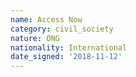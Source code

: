 ```yaml
---
name: Access Now
category: civil_society
nature: ONG
nationality: International
date_signed: '2018-11-12'
---
```

    